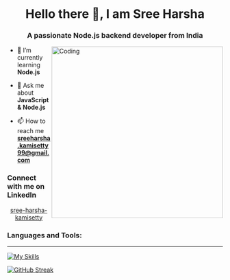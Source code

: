 <h1 align="center">Hello there 👋, I am Sree Harsha</h1>
<h3 align="center">A passionate Node.js backend developer from India</h3>
<img align="right" alt="Coding" width="400" src="https://media.tenor.com/2nKSTDDekOgAAAAC/coding-kira.gif">

- 🌱 I’m currently learning **Node.js**
- 💬 Ask me about **JavaScript & Node.js**

- 📫 How to reach me **sreeharsha.kamisetty99@gmail.com**

<h3 align="left">Connect with me on LinkedIn</h3>
<p align="center">
<a href="https://www.linkedin.com/in/sree-harsha-kamisetty/" target="blank">sree-harsha-kamisetty</a>
</p>

<h3 align="left">Languages and Tools:</h3>

<hr/>

[![My Skills](https://skillicons.dev/icons?i=nodejs,express,mongodb,js,html,css,vscode,postman,github,git,netlify,java,mysql&perline=4)](https://skillicons.dev)

[![GitHub Streak](https://github-readme-streak-stats.herokuapp.com?user=SreeHarsha-Kamisetty)](https://git.io/streak-stats)


